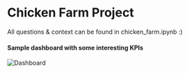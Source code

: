 # Chicken Farm Project

All questions & context can be found in chicken_farm.ipynb :)

#### Sample dashboard with some interesting KPIs
![Dashboard](/chicken_farm/metabase_screenshot.png "Dashboard")